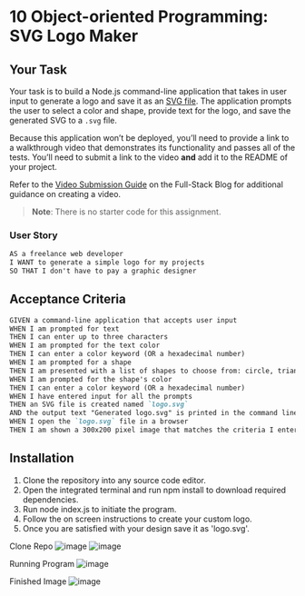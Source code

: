 # 10 Object-oriented Programming: SVG Logo Maker

## Your Task

Your task is to build a Node.js command-line application that takes in user input to generate a logo and save it as an [SVG file](https://en.wikipedia.org/wiki/Scalable_Vector_Graphics). The application prompts the user to select a color and shape, provide text for the logo, and save the generated SVG to a `.svg` file.

Because this application won’t be deployed, you’ll need to provide a link to a walkthrough video that demonstrates its functionality and passes all of the tests. You’ll need to submit a link to the video **and** add it to the README of your project.

Refer to the [Video Submission Guide](https://coding-boot-camp.github.io/full-stack/computer-literacy/video-submission-guide) on the Full-Stack Blog for additional guidance on creating a video.

> **Note**: There is no starter code for this assignment.
### User Story

```md
AS a freelance web developer
I WANT to generate a simple logo for my projects
SO THAT I don't have to pay a graphic designer
```

## Acceptance Criteria

```md
GIVEN a command-line application that accepts user input
WHEN I am prompted for text
THEN I can enter up to three characters
WHEN I am prompted for the text color
THEN I can enter a color keyword (OR a hexadecimal number)
WHEN I am prompted for a shape
THEN I am presented with a list of shapes to choose from: circle, triangle, and square
WHEN I am prompted for the shape's color
THEN I can enter a color keyword (OR a hexadecimal number)
WHEN I have entered input for all the prompts
THEN an SVG file is created named `logo.svg`
AND the output text "Generated logo.svg" is printed in the command line
WHEN I open the `logo.svg` file in a browser
THEN I am shown a 300x200 pixel image that matches the criteria I entered
```


## Installation

1. Clone the repository into any source code editor.
2. Open the integrated terminal and run npm  install to download required dependencies.
3. Run node index.js to initiate the program.
4. Follow the on screen instructions to create your custom logo.
5. Once you are satisfied with your design save it as 'logo.svg'.</s>

Clone Repo
![image](https://github.com/NebulaEclipse/SVG-Logo-Maker/assets/147276811/440cfd6e-532b-4c77-8de7-a4fc552d10d7)
![image](https://github.com/NebulaEclipse/SVG-Logo-Maker/assets/147276811/f397a3f6-36c6-4891-9eff-ce956e97f9bc)

Running Program
![image](https://github.com/NebulaEclipse/SVG-Logo-Maker/assets/147276811/29ceeec6-0c3a-4266-90af-f4aae3b283bf)

Finished Image
![image](SVG-Logo-Maker\Generated-Images\logo_2024-03-13T19-53-26-958Z.svg)
